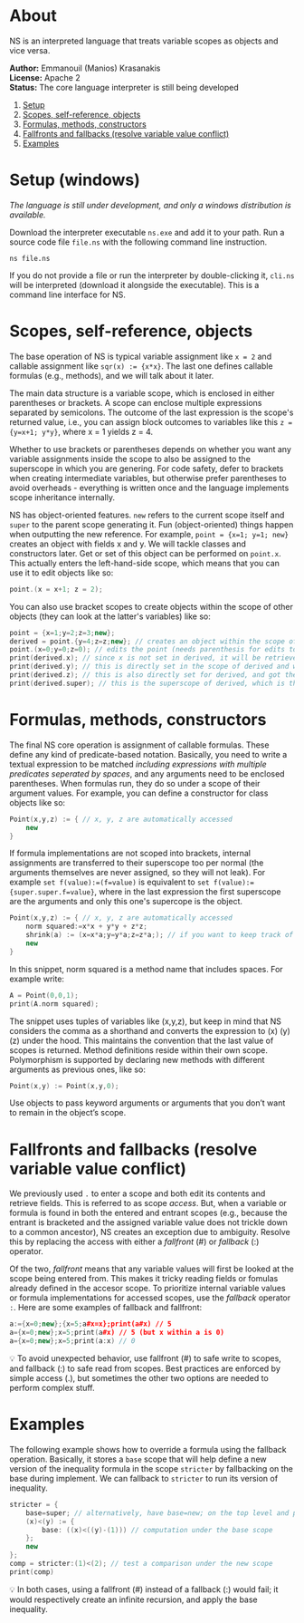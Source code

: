 # About
NS is an interpreted language that treats variable scopes as objects and vice versa.

**Author:** Emmanouil (Manios) Krasanakis<br>
**License:** Apache 2<br>
**Status:** The core language interpreter is still being developed


1. [Setup](#setup-windows)
2. [Scopes, self-reference, objects](#scopes-self-reference-objects)
3. [Formulas, methods, constructors](#formulas-methods-constructors)
4. [Fallfronts and fallbacks (resolve variable value conflict)](#fallfronts-and-fallbacks-resolve-variable-value-conflict)
5. [Examples](#examples)


# Setup (windows)
*The language is still under development, and only a windows distribution is available.*

Download the interpreter executable `ns.exe` and add it to your path. 
Run a source code file `file.ns` with the following command line instruction.


```
ns file.ns
```

If you do not provide a file or run the interpreter by double-clicking it, 
`cli.ns` will be interpreted (download it alongside the executable). 
This is a command line interface for NS.


# Scopes, self-reference, objects
The base operation of NS is typical variable assignment like `x = 2` and callable assignment like `sqr(x) := {x*x}`. The last one defines callable formulas (e.g., methods), and we will talk about it later.

The main data structure is a variable scope, which is enclosed in either parentheses or brackets. A scope can enclose multiple expressions separated by semicolons. The outcome of the last expression is the scope's returned value, i.e., you can assign block outcomes to variables like this `z = {y=x+1; y*y}`, where x = 1 yields z = 4.

Whether to use brackets or parentheses depends on whether you want any variable assignments inside the scope to also be assigned to the superscope in which you are genering. For code safety, defer to brackets when creating intermediate variables, but otherwise prefer parentheses to avoid overheads - everything is written once and the language implements scope inheritance internally.

NS has object-oriented features. `new` refers to the current scope itself and `super` to the parent scope generating it. Fun (object-oriented) things happen when outputting the new reference. For example, `point = {x=1; y=1; new}` creates an object with fields x and y. We will tackle classes and constructors later. Get or set of this object can be performed on `point.x`. This actually enters the left-hand-side scope, which means that you can use it to edit objects like so:

```cpp
point.(x = x+1; z = 2);
```

You can also use bracket scopes to create objects within the scope of other objects 
(they can look at the latter's variables) like so:

```cpp
point = {x=1;y=2;z=3;new};
derived = point.{y=4;z=z;new}; // creates an object within the scope of A
point.(x=0;y=0;z=0); // edits the point (needs parenthesis for edits to be kept)
print(derived.x); // since x is not set in derived, it will be retrieved from its superscope and will be 0
print(derived.y); // this is directly set in the scope of derived and will be 4
print(derived.z); // this is also directly set for derived, and got the value point.z had at the time, that is, 3
print(derived.super); // this is the superscope of derived, which is the object point
```

# Formulas, methods, constructors
The final NS core operation is assignment of callable formulas. These define any kind of predicate-based notation.
Basically, you need to write a textual expression to be matched *including expressions with multiple predicates seperated by spaces*, and any arguments need to be enclosed parentheses. When formulas run, they do so under a scope of their argument
values. For example, you can define a constructor for class objects like so: 

```cpp
Point(x,y,z) := { // x, y, z are automatically accessed
    new
}
```

If formula implementations are not scoped into brackets, internal assignments are transferred 
to their superscope too per normal (the arguments themselves are never assigned, so they will
not leak). For example `set f(value):=(f=value)` is equivalent to `set f(value):={super.super.f=value}`,
where in the last expression the first superscope are the arguments and only this one's supercope
is the object.


```cpp
Point(x,y,z) := { // x, y, z are automatically accessed
    norm squared:=x*x + y*y + z*z; 
    shrink(a) := (x=x*a;y=y*a;z=z*a;); // if you want to keep track of the last argument value within Point set a=a
    new
}
```

In this snippet, norm squared is a method name that includes spaces. For example write:

```cpp
A = Point(0,0,1);
print(A.norm squared);
```

The snippet uses tuples of variables like (x,y,z), but keep in mind that NS considers the comma as a shorthand and converts the expression to (x) (y) (z) under the hood. This maintains the convention that the last value of scopes is returned. Method definitions reside within their own scope.
Polymorphism is supported by declaring new methods with different arguments as previous ones, like so: 

```cpp
Point(x,y) := Point(x,y,0);
```

Use objects to pass keyword arguments or arguments that you don’t want to remain in the object’s scope.


# Fallfronts and fallbacks (resolve variable value conflict)

We previously used `.` to enter a scope and both edit its contents and retrieve fields.
This is referred to as scope *access*. But, when a variable or formula is found
in both the entered and entrant scopes (e.g., because the entrant is bracketed and the 
assigned variable value does not trickle down to a common ancestor),
NS creates an exception due to ambiguity.
Resolve this by replacing the access with either a *fallfront* (#) or *fallback* (:) operator.

Of the two, *fallfront* means
that any variable values will first be looked at the scope being entered from. This makes it 
tricky reading fields or fomulas already defined in the accesor scope. 
To prioritize internal variable values or formula implementations 
for accessed scopes, use the *fallback* operator `:`. Here are some examples of fallback 
and fallfront:


```cpp
a:={x=0;new};{x=5;a#x=x};print(a#x) // 5
a={x=0;new};x=5;print(a#x) // 5 (but x within a is 0)
a={x=0;new};x=5;print(a:x) // 0
```

:bulb: To avoid unexpected behavior, use fallfront (#)
to safe write to scopes, and fallback (:) to safe read from scopes.
Best practices are enforced by simple access (.), but sometimes
the other two options are needed to perform complex stuff.


# Examples

The following example shows how to override a formula using the fallback operation.
Basically, it stores a `base` scope that will help define a new version of the
inequality formula in the scope `stricter` by fallbacking on the base during implement. 
We can fallback to `stricter` to run its version of inequality.


```cpp
stricter = {
    base=super; // alternatively, have base=new; on the top level and pop(super) here to minimize the logic
    (x)<(y) := {
        base: ((x)<((y)-(1))) // computation under the base scope
    };
    new
};
comp = stricter:(1)<(2); // test a comparison under the new scope
print(comp)
```

:bulb: In both cases, using a fallfront (#) instead of a fallback (:) would fail; 
it would respectively create an infinite recursion, and apply the base inequality.